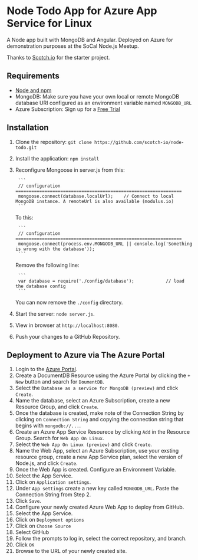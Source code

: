 # Node Todo App for Azure App Service for Linux

A Node app built with MongoDB and Angular. Deployed on Azure for demonstration purposes at the SoCal Node.js Meetup.

Thanks to [Scotch.io](https://github.com/scotch-io/node-todo) for the starter project.

## Requirements

- [Node and npm](http://nodejs.org)
- MongoDB: Make sure you have your own local or remote MongoDB database URI configured as an environment variable named `MONGODB_URL`
- Azure Subscription: Sign up for a [Free Trial](https://azure.microsoft.com/en-us/free/)

## Installation

1. Clone the repository: `git clone https://github.com/scotch-io/node-todo.git`
2. Install the application: `npm install`
2. Reconfigure Mongoose in server.js from this:

        ```
        // configuration ===============================================================
        mongoose.connect(database.localUrl); 	// Connect to local MongoDB instance. A remoteUrl is also available (modulus.io)
        ```
    
    To this:

        ```
        // configuration ===============================================================
        mongoose.connect(process.env.MONGODB_URL || console.log('Something is wrong with the database'));
        ```

    Remove the following line:

        ```
        var database = require('./config/database'); 			// load the database config
        ```
    
    You can now remove the `./config` directory.
4. Start the server: `node server.js`.
5. View in browser at `http://localhost:8080`.
6. Push your changes to a GitHub Repository.

## Deployment to Azure via The Azure Portal

1. Login to the [Azure Portal](https://portal.azure.com).
2. Create a DocumentDB Resource using the Azure Portal by clicking the `+ New` button and search for `DoumentDB`.
  1. Select the `Database as a service for MongoDB (preview)` and click `Create`.
  2. Name the database, select an Azure Subscription, create a new Resource Group, and click `Create`.
3. Once the database is created, make note of the Connection String by clicking on `Connection String` and copying the connection string that begins with `mongodb://...`.
4. Create an Azure App Service Resourece by clicking `Add` in the Resource Group. Search for `Web App On Linux`.
  1. Select the `Web App On Linux (preview)` and click `Create`.
  2. Name the Web App, select an Azure Subscription, use your exsting resource group, create a new App Service plan, select the version of Node.js, and click `Create`.
5. Once the Web App is created. Configure an Environment Variable.
  1. Select the App Service.
  2. Click on `Application settings`.
  3. Under `App settings` create a new key called `MONGODB_URL`. Paste the Connection String from Step 2.
  4. Click `Save`.
6. Configure your newly created Azure Web App to deploy from GitHub.
  1. Select the App Service.
  2. Click on `Deployment options`
  3. Click on `Choose Source`
  4. Select GitHub
  5. Follow the prompts to log in, select the correct repository, and branch.
  6. Click `OK`
7. Browse to the URL of your newly created site.